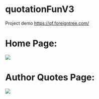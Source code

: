 # quotationFunV3

Project demo https://qf.foreigntree.com/

# Home Page:
<img src='https://qf.foreigntree.com/public/images/screenshots/qf-home-vuejs.png'>

# Author Quotes Page:
<img src='https://qf.foreigntree.com/public/images/screenshots/qf-author-albert-einstein-quotes-vuejs.png'>
